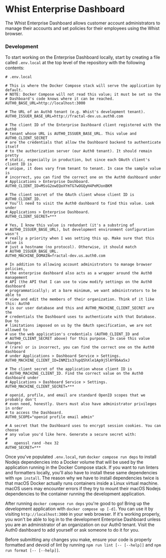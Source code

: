 # Whist Enterprise Dashboard

The Whist Enterprise Dashboard allows customer account administrators to manage their accounts and set policies for their employees using the Whist browser.

### Development

To start working on the Enterprise Dashboard locally, start by creating a file called `.env.local` at the top level of the repository with the following contents:

```
# .env.local

# This is where the Docker Compose stack will serve the application by default.
# NOTE: Docker Compose will not read this value; it must be set so the
# Dashboard's code knows where it can be reached.
AUTH0_BASE_URL=http://localhost:3000

# The URL of an Auth0 tenant (e.g. Whist's development tenant).
AUTH0_ISSUER_BASE_URL=http://fractal-dev.us.auth0.com

# The client ID of the Enterprise Dashboard client registered with the Auth0
# tenant whose URL is AUTH0_ISSUER_BASE_URL. This value and AUTH0_CLIENT_SECRET
# are the credentials that allow the Dashboard backend to authenticate itself
# to the authorization server (our Auth0 tenant). It should remain pretty
# static, especially in production, but since each OAuth client's client ID is
# unique, it does vary from tenant to tenant. In case the sample value is
# incorrect, you can find the correct one on the Auth0 dashboard under
# Applications > Enterprise Dashboard.
AUTH0_CLIENT_ID=MSsG2owEQoXYmTG7wOGQyH4PeMJonBKM

# The client secret of the OAuth client whose client ID is AUTH0_CLIENT_ID.
# You'll need to visit the Auth0 dashboard to find this value. Look under
# Applications > Enterprise Dashboard.
AUTH0_CLIENT_SECRET=***

# Yes, I know this value is redundant (it's a substring of
# AUTH0_ISSUER_BASE_URL), but development environment configuration wasn't
# really a priority when I was setting this up. Make sure that this value is
# just a hostname (no protocol). Otherwise, it should match
# AUTH0_ISSUER_BASE_URL.
AUTH0_MACHINE_DOMAIN=fractal-dev.us.auth0.com

# In addition to allowing account administrators to manage browser policies,
# the enterprise dashboard also acts as a wrapper around the Auth0 management
# API (the API that I can use to view modify settings on the Auth0 dashboard
# programmatically); at a bare minimum, we want administrators to be able to
# view and edit the members of their organization. Think of it like this: Auth0
# is our user database and this and AUTH0_MACHINE_CLIENT_SECRET are the
# credentials the Dashboard uses to authenticate with that Database. Due to
# limitations imposed on us by the OAuth specification, we are not allowed to
# use the web application's credentials (AUTH0_CLIENT_ID and
# AUTH0_CLIENT_SECRET above) for this purpose. In case this value changes
# (rare) or is incorrect, you can find the correct one on the Auth0 dashboard
# under Applications > Dashboard Service > Settings.
AUTH0_MACHINE_CLIENT_ID=INMZ1s37upQ5hXle1Ap9j5lAY9bAa5xJ

# The client secret of the application whose client ID is
# AUTH0_MACHINE_CLIENT_ID. Find the correct value on the Auth0 dashboard under
# Applications > Dashboard Service > Settings.
AUTH0_MACHINE_CLIENT_SECRET=***

# openid, profile, and email are standard OpenID scopes that we probably don't
# even need, honestly. Users must also have administrator privileges in order
# to access the Dashboard.
AUTH0_SCOPE="openid profile email admin"

# A secret that the Dashboard uses to encrypt session cookies. You can choose
# any value you'd like here. Generate a secure secret with:
#
#   openssl rand -hex 32
AUTH0_SECRET=***
```

Once you've populated `.env.local`, run `docker compose run deps` to install Nodejs dependencies into a Docker volume that will be used by the application running in the Docker Compose stack.
If you want to run linters and formatters locally, you'll also have to install these same dependencies with `npm install`.
The reason why we have to install dependencies twice is that macOS Docker actually runs containers inside a Linux virtual machine.
macOS users may encounter errors if they try to mount their macOS Nodejs dependencies to the container running the development application.

After running `docker compose run deps` you're good to go!
Bring up the development application with `docker compose up [-d]`.
You can use it by visiting `http://localhost:3000` in your web browser.
If it's working properly, you won't be able to log in to the development Enterprise Dashboard unless you are an administrator of an organization on our Auth0 tenant.
Visit the Auth0 dashboard to add yourself or ask someone to do it for you.

Before submitting any changes you make, ensure your code is properly formatted and devoid of lint by running `npm run lint [-- [--help]]` and `npm run format [-- [--help]]`.
